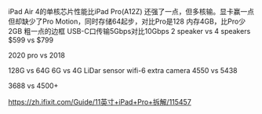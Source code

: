 iPad Air 4的单核芯片性能比iPad Pro(A12Z) 还强了一点，但多核输。显卡赢一点
但却缺少了Pro Motion，同时存储64起步，对比Pro是128
内存4GB，比Pro少2GB
粗一点的边框
USB-C口传输5Gbps对比10Gbps
2 speaker vs 4 speakers
$599 vs $799

2020 pro vs 2018

128G vs 64G
6G vs 4G
LiDar sensor
wifi-6
extra camera
4550 vs 5438

3688 vs 4500+

https://zh.ifixit.com/Guide/11英寸+iPad+Pro+拆解/115457